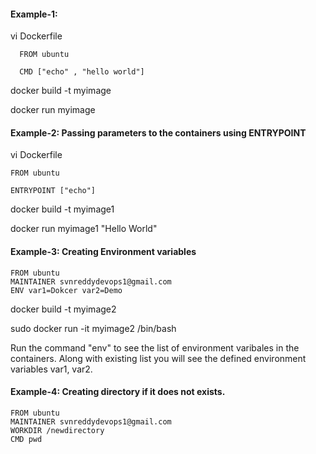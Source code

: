#### Example-1:

vi Dockerfile
    
      FROM ubuntu 

      CMD ["echo" , "hello world"]
    
docker build -t myimage

docker run myimage

#### Example-2: Passing parameters to the containers using ENTRYPOINT

vi Dockerfile

    FROM ubuntu 

    ENTRYPOINT ["echo"]
    
docker build -t myimage1

docker run myimage1 "Hello World"

#### Example-3: Creating Environment variables

    FROM ubuntu 
    MAINTAINER svnreddydevops1@gmail.com 
    ENV var1=Dokcer var2=Demo
    

docker build -t myimage2


sudo docker run -it myimage2 /bin/bash
    

Run the command "env" to see the list of environment varibales in the containers. Along with existing list you will see the defined environment variables var1, var2.
    
#### Example-4: Creating directory if it does not exists.

    FROM ubuntu 
    MAINTAINER svnreddydevops1@gmail.com 
    WORKDIR /newdirectory 
    CMD pwd
    
    
    


